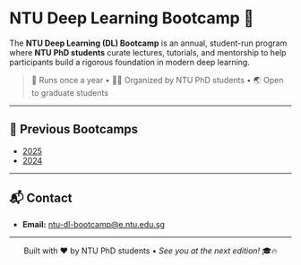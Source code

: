 # NTU Deep Learning Bootcamp 🚀

The **NTU Deep Learning (DL) Bootcamp** is an annual, student-run program where **NTU PhD students** curate lectures, tutorials, and mentorship to help participants build a rigorous foundation in modern deep learning.

> 📅 Runs once a year • 🧑‍🎓 Organized by NTU PhD students • 🌏 Open to graduate students

---


## 🧭 Previous Bootcamps

- [2025](https://ntu-dl-bootcamp.github.io/deep-learning-2025/)
- [2024](https://ntu-dl-bootcamp.github.io/deep-learning-2024/)

---

## 📬 Contact

- **Email:** ntu-dl-bootcamp@e.ntu.edu.sg

---

<p align="center"> Built with ❤️ by NTU PhD students • <em>See you at the next edition!</em> 🎓🔥 </p>
